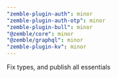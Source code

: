 ```yaml
---
"zemble-plugin-auth": minor
"zemble-plugin-auth-otp": minor
"zemble-plugin-bull": minor
"@zemble/core": minor
"@zemble/graphql": minor
"zemble-plugin-kv": minor
---
```


Fix types, and publish all essentials
